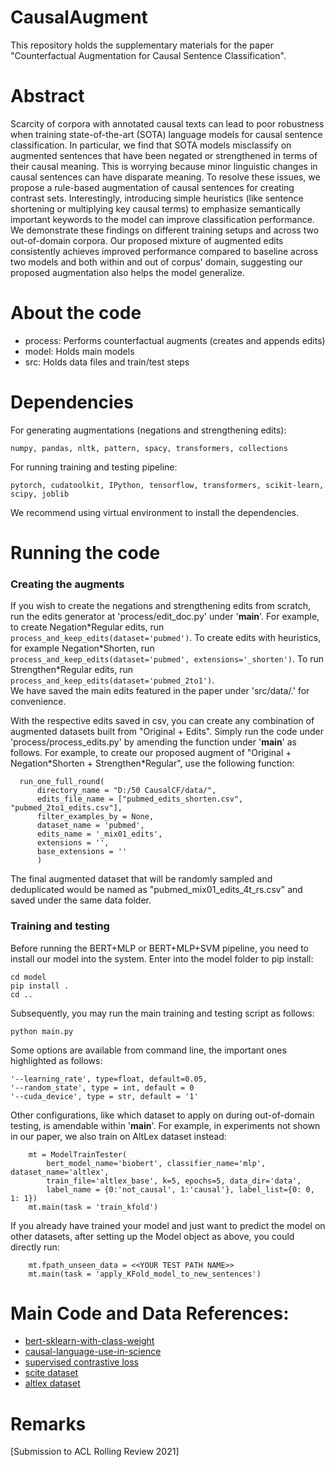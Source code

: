 # CausalAugment
This repository holds the supplementary materials for the paper "Counterfactual Augmentation for Causal Sentence Classification".

# Abstract
Scarcity of corpora with annotated causal texts can lead to poor robustness when training state-of-the-art (SOTA) language models for causal sentence classification. In particular, we find that SOTA models misclassify on augmented sentences that have been negated or strengthened in terms of their causal meaning. This is worrying because minor linguistic changes in causal sentences can have disparate meaning. To resolve these issues, we propose a rule-based augmentation of causal sentences for creating contrast sets. Interestingly, introducing simple heuristics (like sentence shortening or multiplying key causal terms) to emphasize semantically important keywords to the model can improve classification performance. We demonstrate these findings on different training setups and across two out-of-domain corpora. Our proposed mixture of augmented edits consistently achieves improved performance compared to baseline across two models and both within and out of corpus' domain, suggesting our proposed augmentation also helps the model generalize.

# About the code
* process: Performs counterfactual augments (creates and appends edits)
* model: Holds main models
* src: Holds data files and train/test steps

# Dependencies
For generating augmentations (negations and strengthening edits):
```
numpy, pandas, nltk, pattern, spacy, transformers, collections
```

For running training and testing pipeline:
```
pytorch, cudatoolkit, IPython, tensorflow, transformers, scikit-learn, scipy, joblib
```
We recommend using virtual environment to install the dependencies.

# Running the code
### Creating the augments
If you wish to create the negations and strengthening edits from scratch, run the edits generator at 'process/edit_doc.py' under '__main__'. For example, to create Negation\*Regular edits, run ```process_and_keep_edits(dataset='pubmed')```. To create edits with heuristics, for example Negation\*Shorten, run ```process_and_keep_edits(dataset='pubmed', extensions='_shorten')```. To run Strengthen\*Regular edits, run ```process_and_keep_edits(dataset='pubmed_2to1')```.<br>
We have saved the main edits featured in the paper under 'src/data/.' for convenience.<br>

With the respective edits saved in csv, you can create any combination of augmented datasets built from "Original + Edits". Simply run the code under 'process/process_edits.py' by amending the function under '__main__' as follows. For example, to create our proposed augment of "Original + Negation\*Shorten + Strengthen\*Regular", use the following function: <br>
```
  run_one_full_round(
      directory_name = "D:/50 CausalCF/data/",
      edits_file_name = ["pubmed_edits_shorten.csv", "pubmed_2to1_edits.csv"],
      filter_examples_by = None,
      dataset_name = 'pubmed',
      edits_name = '_mix01_edits',
      extensions = '',
      base_extensions = ''
      )
```
The final augmented dataset that will be randomly sampled and deduplicated would be named as "pubmed_mix01_edits_4t_rs.csv" and saved under the same data folder.

### Training and testing
Before running the BERT+MLP or BERT+MLP+SVM pipeline, you need to install our model into the system. Enter into the model folder to pip install:
```
cd model
pip install .
cd ..
```

Subsequently, you may run the main training and testing script as follows:
```
python main.py
```
Some options are available from command line, the important ones highlighted as follows:
```
'--learning_rate', type=float, default=0.05,
'--random_state', type = int, default = 0
'--cuda_device', type = str, default = '1'
```
Other configurations, like which dataset to apply on during out-of-domain testing, is amendable within '__main__'. For example, in experiments not shown in our paper, we also train on AltLex dataset instead:
```
    mt = ModelTrainTester(
        bert_model_name='biobert', classifier_name='mlp', dataset_name='altlex', 
        train_file='altlex_base', k=5, epochs=5, data_dir='data',
        label_name = {0:'not_causal', 1:'causal'}, label_list={0: 0, 1: 1})
    mt.main(task = 'train_kfold')
```
If you already have trained your model and just want to predict the model on other datasets, after setting up the Model object as above, you could directly run:
```
    mt.fpath_unseen_data = <<YOUR TEST PATH NAME>>
    mt.main(task = 'apply_KFold_model_to_new_sentences')
```

# Main Code and Data References:
* [bert-sklearn-with-class-weight](https://github.com/junwang4/bert-sklearn-with-class-weight)
* [causal-language-use-in-science](https://github.com/junwang4/causal-language-use-in-science)
* [supervised contrastive loss](https://github.com/HobbitLong/SupContrast)
* [scite dataset](https://github.com/Das-Boot/scite/tree/master/corpus)
* [altlex dataset](https://github.com/chridey/altlex/tree/master/data)

# Remarks
[Submission to ACL Rolling Review 2021]

